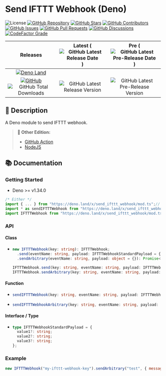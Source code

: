 # Send IFTTT Webhook (Deno)

![License](https://img.shields.io/static/v1?label=License&message=MIT&style=flat-square "License")
[![GitHub Repository](https://img.shields.io/badge/Repository-181717?logo=github&logoColor=ffffff&style=flat-square "GitHub Repository")](https://github.com/hugoalh-studio/send-ifttt-webhook-deno)
[![GitHub Stars](https://img.shields.io/github/stars/hugoalh-studio/send-ifttt-webhook-deno?label=Stars&logo=github&logoColor=ffffff&style=flat-square "GitHub Stars")](https://github.com/hugoalh-studio/send-ifttt-webhook-deno/stargazers)
[![GitHub Contributors](https://img.shields.io/github/contributors/hugoalh-studio/send-ifttt-webhook-deno?label=Contributors&logo=github&logoColor=ffffff&style=flat-square "GitHub Contributors")](https://github.com/hugoalh-studio/send-ifttt-webhook-deno/graphs/contributors)
[![GitHub Issues](https://img.shields.io/github/issues-raw/hugoalh-studio/send-ifttt-webhook-deno?label=Issues&logo=github&logoColor=ffffff&style=flat-square "GitHub Issues")](https://github.com/hugoalh-studio/send-ifttt-webhook-deno/issues)
[![GitHub Pull Requests](https://img.shields.io/github/issues-pr-raw/hugoalh-studio/send-ifttt-webhook-deno?label=Pull%20Requests&logo=github&logoColor=ffffff&style=flat-square "GitHub Pull Requests")](https://github.com/hugoalh-studio/send-ifttt-webhook-deno/pulls)
[![GitHub Discussions](https://img.shields.io/github/discussions/hugoalh-studio/send-ifttt-webhook-deno?label=Discussions&logo=github&logoColor=ffffff&style=flat-square "GitHub Discussions")](https://github.com/hugoalh-studio/send-ifttt-webhook-deno/discussions)
[![CodeFactor Grade](https://img.shields.io/codefactor/grade/github/hugoalh-studio/send-ifttt-webhook-deno?label=Grade&logo=codefactor&logoColor=ffffff&style=flat-square "CodeFactor Grade")](https://www.codefactor.io/repository/github/hugoalh-studio/send-ifttt-webhook-deno)

| **Releases** | **Latest** (![GitHub Latest Release Date](https://img.shields.io/github/release-date/hugoalh-studio/send-ifttt-webhook-deno?label=&style=flat-square "GitHub Latest Release Date")) | **Pre** (![GitHub Latest Pre-Release Date](https://img.shields.io/github/release-date-pre/hugoalh-studio/send-ifttt-webhook-deno?label=&style=flat-square "GitHub Latest Pre-Release Date")) |
|:-:|:-:|:-:|
| [![Deno Land](https://img.shields.io/badge/Deno%20Land-000000?logo=deno&logoColor=ffffff&style=flat-square "Deno Land")](https://deno.land/x/send_ifttt_webhook) |  |  |
| [![GitHub](https://img.shields.io/badge/GitHub-181717?logo=github&logoColor=ffffff&style=flat-square "GitHub")](https://github.com/hugoalh-studio/send-ifttt-webhook-deno/releases) ![GitHub Total Downloads](https://img.shields.io/github/downloads/hugoalh-studio/send-ifttt-webhook-deno/total?label=&style=flat-square "GitHub Total Downloads") | ![GitHub Latest Release Version](https://img.shields.io/github/release/hugoalh-studio/send-ifttt-webhook-deno?sort=semver&label=&style=flat-square "GitHub Latest Release Version") | ![GitHub Latest Pre-Release Version](https://img.shields.io/github/release/hugoalh-studio/send-ifttt-webhook-deno?include_prereleases&sort=semver&label=&style=flat-square "GitHub Latest Pre-Release Version") |

## 📝 Description

A Deno module to send IFTTT webhook.

> **🔗 Other Edition:**
>
> - [GitHub Action](https://github.com/hugoalh/send-ifttt-webhook-ghaction)
> - [NodeJS](https://github.com/hugoalh-studio/send-ifttt-webhook-nodejs)

## 📚 Documentation

### Getting Started

- Deno >= v1.34.0

```ts
/* Either */
import { ... } from "https://deno.land/x/send_ifttt_webhook/mod.ts";// Named Import
import * as sendIFTTTWebhook from "https://deno.land/x/send_ifttt_webhook/mod.ts";// Namespace Import
import IFTTTWebhook from "https://deno.land/x/send_ifttt_webhook/mod.ts";// Default Import (Class `IFTTTWebhook`)
```

### API

#### Class

- ```ts
  new IFTTTWebhook(key: string): IFTTTWebhook;
    .send(eventName: string, payload: IFTTTWebhookStandardPayload = {}): Promise<Response>;
    .sendArbitrary(eventName: string, payload: object = {}): Promise<Response>;

  IFTTTWebhook.send(key: string, eventName: string, payload: IFTTTWebhookStandardPayload = {}): Promise<Response>;
  IFTTTWebhook.sendArbitrary(key: string, eventName: string, payload: object = {}): Promise<Response>;
  ```

#### Function

- ```ts
  sendIFTTTWebhook(key: string, eventName: string, payload: IFTTTWebhookStandardPayload = {}): Promise<Response>;
  ```
- ```ts
  sendIFTTTWebhookArbitrary(key: string, eventName: string, payload: object = {}): Promise<Response>;
  ```

#### Interface / Type

- ```ts
  type IFTTTWebhookStandardPayload = {
    value1?: string;
    value2?: string;
    value3?: string;
  };
  ```

### Example

```js
new IFTTTWebhook("my-ifttt-webhook-key").sendArbitrary("test", { message: "Hello, world!" });
```
